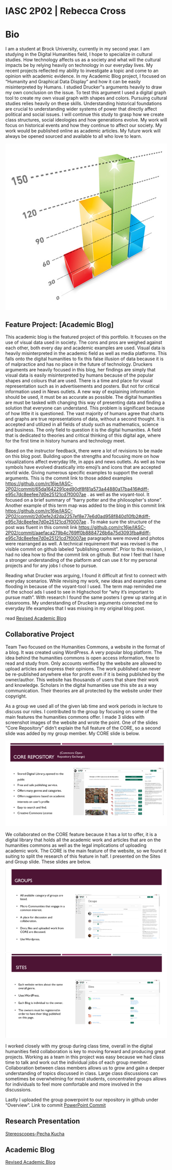 # IASC 2P02 | Rebecca Cross 

# Bio 

I am a student at Brock University, currently in my second year. I am studying in the Digital Humanities field, I hope to specialize in cultural studies. How technology affects us as a society and what will the cultural impacts be by relying heavily on technology in our everyday lives. 
My recent projects reflected my ability to investigate a topic and come to an opinion with academic evidence. In my Academic Blog project, I focused on “Humanity and Graphical Data Display” and how it can be easily misinterpreted by Humans. I studied Drucker"s arguments heavily to draw my own conclusion on the issue. To test this argument I used a digital graph tool to create my own visual graph with shapes and colors. Pursuing cultural studies relies heavily on these skills. Understanding historical foundations are crucial to understanding wider systems of power that directly affect political and social issues. I will continue this study to grasp how we create class structures, social ideologies and how generations evolve. My work will focus on historical events and how they continue to affect our society. My work would be published online as academic articles. My future work will always be opened sourced and available to all who love to learn.
 

<img src="blog post.jpg" alt="appealing graphs" class="center" style="width:600px;height:518px;">

## Feature Project: [Academic Blog]

This academic blog is the featured project of this portfolio. It focuses on the use of visual data used in society. The cons and pros are weighed against each other, both every day and academic examples are used. Visual data is heavily misinterpreted in the academic field as well as media platforms. This falls onto the digital humanities to fix this false illusion of data because it is of malpractice and has no place in the future of technology. Druckers arguments are heavily focused in this blog, her findings are simply that visual data is easily misinterpreted by humans because of the popular shapes and colours that are used. There is a time and place for visual representation such as in advertisements and posters. But not for critical information used in News outlets. A new way of explaining information should be used, it must be as accurate as possible. The digital humanities are must be tasked with changing this way of presenting data and finding a solution that everyone can understand. This problem is significant because of how little it is questioned. The vast majority of humans agree that charts and graphs are true representations of data, without a second thought. It is accepted and utilized in all fields of study such as mathematics, science and business. The only field to question it is the digital humanities. A field that is dedicated to theories and critical thinking of this digital age, where for the first time in history humans and technology meet.

Based on the instructor feedback, there were a lot of revisions to be made on this blog post. Building upon the strengths and focusing more on how visualizations affect everyday life, in apps and news outlets. As well as how symbols have evolved drastically into emoji’s and icons that are accepted world wide. Giving numerous specific examples to support the overall arguments. This is the commit link to those added examples  https://github.com/rc16je/IASC-2P02/commit/65da1642291ced90df8f81a573a44880a17ba416#diff-e95c7dc8eefee7d0e25121cd7f0007ae . as well as the voyant-tool. It focused on a brief summary of “harry potter and the philosopher's stone”. Another example of this term map was added to the blog in this commit link https://github.com/rc16je/IASC-2P02/commit/2d0efe2d2da2257ef8e77e6d0ad958f840d10fb2#diff-e95c7dc8eefee7d0e25121cd7f0007ae . To make sure the structure of the post was fluent in this commit link https://github.com/rc16je/IASC-2P02/commit/aaefaca279b4c769ff0b8884726b6a75d3093fba#diff-e95c7dc8eefee7d0e25121cd7f0007ae  paragraphs were moved and photos were rearranged as well.  A technical requirement that was revised is the visible commit on github labeled “publishing commit”. Prior to this revision, I had no idea how to find the commit link on github. But now I feel that I have a stronger understanding of the platform and can use it for my personal projects and for any jobs I chose to pursue.

Reading what Drucker was arguing, I found it difficult at first to connect with everyday scenarios. While revising my work, new ideas and examples came flooding in because of the voyant-tool I used. The term map reminded me of the school ads I used to see in Highschool for “why it’s important to pursue math”. With research I found the same posters I grew up staring at in classrooms. My understanding of Druckers arguments connected me to everyday life examples that I was missing in my original blog post.      
 

read <a href="https://rc16je.github.io/IASC-2P02/blog">Revised Academic Blog</a>

## Collaborative Project

Team Two focused on the Humanities Commons, a website in the format of a blog. It was created using WordPress. A very popular blog platform. The idea behind the humanities commons is open access information, free to read and study from. Only accounts verified by the website are allowed to upload articles and express their opinions. The work published can never be re-published anywhere else for profit even if it is being published by the owner/author. This website has thousands of users that share their work and knowledge. Scholars in the digital humanities use this site as a way communication. Their theories are all protected by the website under their copyright.

As a group we used all of the given lab time and work periods in lecture to discuss our roles. I contributed to the group by focusing on some of the main features the humanities commons offer. I made 3 slides with screenshot images of the website and wrote the point. One of the slides “Core Repository” didn’t explain the full feature of the CORE, so a second slide was added by my group member. My CORE slide is below. 

<img src="core.png" alt="CORE slide">

We collaborated on the CORE feature because it has a lot to offer, it is a digital library that holds all the academic work and articles that are on the humanities commons as well as the legal implications of uploading academic work. The CORE is the main feature of the website, so we found it suiting to split the research of this feature in half. I presented on the Sites and Group slide. These slides are below.

<img src="groups.png" alt="Groups slide">

<img src="sites.png" alt="Sites slide">

I worked closely with my group during class time, overall in the digital humanities field collaboration is key to moving forward and producing great projects. Working as a team in this project was easy because we had class time to talk and work out the individual jobs of each group member. Collaboration between class members allows us to grow and gain a deeper understanding of topics discussed in class. Large class discussions can sometimes be overwhelming for most students, concentrated groups allows for individuals to feel more comfortable and more involved in the discussions.  

Lastly I uploaded the group powerpoint to our repository in github under “Overview”. Link to commit 
<a href="https://github.com/IascAtBrock/IASC-2P02-TeamPresentations/commits/Team2/Overview/Humanities%20Commons.pdf">PowerPoint Commit</a> 



## Research Presentation

<a href="https://rc16je.github.io/IASC-2P02/reveal/">Stereoscopes-Pecha Kucha</a>

## Academic Blog

<a href="https://rc16je.github.io/IASC-2P02/blog">Revised Academic Blog</a>


